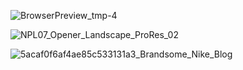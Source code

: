 


![BrowserPreview_tmp-4](https://github.com/vishalsingh2972/Tailwind-CSS/assets/106817047/6fb8e7e7-67e3-4e4a-8db7-e5af48b54924)

![NPL07_Opener_Landscape_ProRes_02](https://github.com/vishalsingh2972/Tailwind-CSS/assets/106817047/8540b061-c5b2-474b-9a6b-03c32f89ace5)

![5acaf0f6af4ae85c533131a3_Brandsome_Nike_Blog](https://github.com/vishalsingh2972/Tailwind-CSS/assets/106817047/6d7f0475-c2a3-4d90-accf-7ce5dad2d5d9)
